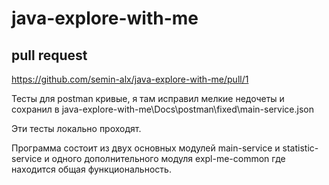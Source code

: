 # java-explore-with-me

pull request
--------------

https://github.com/semin-alx/java-explore-with-me/pull/1


Тесты для postman кривые, я там исправил мелкие недочеты
и сохранил в java-explore-with-me\Docs\postman\fixed\main-service.json

Эти тесты локально проходят.

Программа состоит из двух основных модулей main-service и statistic-service
и одного дополнительного модуля expl-me-common где находится общая функциональность.



